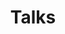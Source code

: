 ---
backreferences:
- index.md
changelog:
- author: Chris Riccomini
  date: '2025-02-08T09:43:29+08:00'
  hash: c458b25ff141276d08b4fc8719ea0b9a164014e0
  message: Site is starting
created_at: '2025-02-08T09:43:29+08:00'
link: /talks
links:
- date: October 4, 2022
  title: Navigating the future of Modern Data Stack with Chris Riccomini
  url: https://www.youtube.com/watch?v=D--kcFdnAR8
- date: September 29, 2022
  title: Ledgers at Scale! With Chris Riccomini
  url: https://www.youtube.com/watch?v=xQ7Gmkb9zts
- date: July 10, 2022
  title: 'Data Engineering Podcast: Maintain Your Data Engineers'' Sanity By Embracing
    Automation'
  url: https://podcasts.apple.com/us/podcast/maintain-your-data-engineers-sanity-by-embracing-automation/id1193040557?i=1000569454511
- date: April 4, 2022
  title: A DevOps Angle to Data Mesh and WePay's Journey
  url: https://podcasts.apple.com/us/podcast/a-devops-angle-to-data-mesh-and-wepays/id1601585312?i=1000556136565
- date: March 2, 2022
  title: The Data Mesh with Chris Riccomini
  url: https://podcasts.apple.com/us/podcast/episode-1-the-data-mesh-with-chris-riccomini/id1612532253?i=1000552753665
- date: December 16, 2021
  title: 'Beyond SELECT *: Unpacking the Complexity of Database Snapshots'
  url: https://www.youtube.com/watch?v=opBSNm7rR1k
- date: December 9, 2021
  title: Data Warehousing Trends
  url: https://www.slideshare.net/criccomini/data-warehousing-trends
- date: December 1, 2021
  title: 'Software Engineering Radio: Chris Riccomini and Dmitriy Ryaboy on The Missing
    README'
  url: https://www.se-radio.net/2021/12/episode-488-chris-riccomini-and-dmitriy-ryaboy-on-the-missing-readme/
- date: November 18, 2021
  title: What Your Tech Lead Thinks You Know (But Didn't Teach You)
  url: https://www.slideshare.net/criccomini/what-your-tech-lead-thinks-you-know-but-didnt-teach-you
- date: November 8, 2021
  title: Modern Data Architectures, Pipelines, & Streams QCon 2021 Panel
  url: https://plus.qconferences.com/plus2021/track/modern-data-architectures-pipelines-streams
- date: October 20, 2021
  title: The Missing README interview with Curai, Dmitriy Ryaboy, and Chris Riccomini
  url: https://blog.themissingreadme.com/the-missing-readme-curai-interviews-dmitriy-ryaboy-and-chris-riccomini-7b46a3d927c8
- date: September 1, 2021
  title: 'Software Engineering Daily: The Missing README'
  url: https://softwareengineeringdaily.com/2021/09/01/the-missing-readme-with-chris-riccomini-and-dmitriy-ryaboy/
- date: November 17, 2020
  title: Modern Data Engineering QCon 2020 Panel
  url: https://plus.qconferences.com/plus2020/presentation/modern-data-engineering-panel
- date: December 4, 2019
  title: The Future of Data Engineering
  url: https://www.infoq.com/presentations/data-engineering-pipelines-warehouses/
- date: May 16, 2019
  title: The History of Apache Kafka and Stream Processing
  url: https://developer.confluent.io/podcast/chris-riccomini-on-the-history-of-apache-kafka-and-stream-processing
- date: March 21, 2018
  title: 'The Airflow Podcast: Best Practices'
  url: https://soundcloud.com/the-airflow-podcast/best-practices
- date: June 14, 2016
  title: Airflow at WePay
  url: https://wepayinc.app.box.com/s/hf1chwmthuet29ux2a83f5quc8o5q18k
- date: November 28, 2013
  title: 'Samza: Real-time Stream Processing at LinkedIn'
  url: https://www.infoq.com/presentations/samza-linkedin/
- date: October 12, 2012
  title: Building Applications on YARN
  url: https://www.slideshare.net/criccomini/building-applications-on-yarn
title: Talks
updated_at: '2025-02-08T09:43:29+08:00'
---